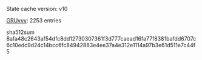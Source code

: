 State cache version: v10

[GRUvvv](https://github.com/X33R00): 2253 entries

sha512sum 8afa48c2643af54dfc8dd12730307361f3d777caead16fa77f8381bafdd6707c6c10edc9d24c14bcc6fc84942883e4ee37a4e312e1114a97b3e61d511e7c44f5

